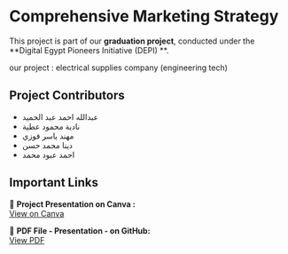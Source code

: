 # Comprehensive Marketing Strategy  

This project is part of our **graduation project**, conducted under the **Digital Egypt Pioneers Initiative (DEPI) **.  

our project : electrical supplies company (engineering tech)

## Project Contributors  

- عبدالله احمد عبد الحميد  
- نادية محمود عطية  
- مهند ياسر فوزي  
- دينا محمد حسن  
- احمد عبود محمد  
## Important Links  

🔹 **Project Presentation on Canva :**  
[View on Canva](https://www.canva.com/design/DAGfX6cm1ko/WNsWW_5YxwfJZMR1GFPdYw/view?utm_content=DAGfX6cm1ko&utm_campaign=designshare&utm_medium=link2&utm_source=uniquelinks&utlId=h20c369d011)  

🔹 **PDF File - Presentation - on GitHub:**  
[View PDF](https://github.com/blotkom/DEPI-project/blob/main/project%20file.pdf)  
